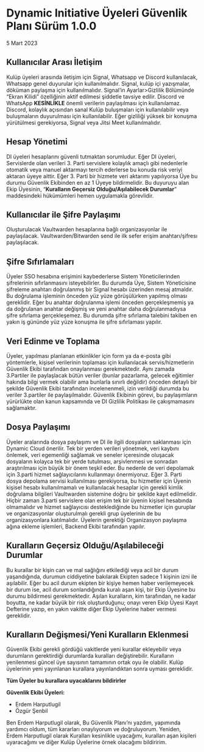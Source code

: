# Dynamic Initiative Üyeleri Güvenlik Planı Sürüm 1.0.0
5 Mart 2023

## Kullanıcılar Arası İletişim
Kulüp üyeleri arasında iletişim için Signal, Whatsapp ve Discord kullanılacak, Whatsapp genel duyurular için kullanılmalıdır. Signal, kulüp içi yazışmalar, döküman paylaşma için kullanılmalıdır. Signal’in Ayarlar>Gizlilik Bölümünde “Ekran Kilidi” özelliğinin aktif edilmesi şiddetle tavsiye edilir. Discord ve WhatsApp **KESİNLİKLE** önemli verilerin paylaşılması için kullanılamaz. Discord, kolaylık açısından sanal Kulüp buluşmaları için kullanılabilir veya buluşmaların duyurulması için kullanılabilir. Eğer gizliliği yüksek bir konuşma yürütülmesi gerekiyorsa, Signal veya Jitsi Meet kullanılmalıdır.

## Hesap Yönetimi
DI üyeleri hesaplarını güvenli tutmaktan sorumludur. Eğer DI üyeleri, Servislerde olan verileri 3. Parti servislere kolaylık amaçlı gibi nedenlerle otomatik veya manuel aktarmayı tercih ederlerse bu konuda risk veriyi aktaran üyeye aittir. Eğer 3. Parti bir hizmete veri aktarımı yapılıyorsa Üye bu durumu Güvenlik Ekibinden en az 1 Üyeye bildirmelidir. Bu duyuruyu alan Ekip Üyesinin, “**Kuralların Geçersiz Olduğu/Aşılabilecek Durumlar**” maddesindeki hükümümleri hemen uygulamakla görevlidir.

## Kullanıcılar ile Şifre Paylaşımı
Oluşturulacak Vaultwarden hesaplarına bağlı organizasyonlar ile paylaşılacak. Vaultwarden/Bitwarden send ile ilk sefer erişim anahtarı/şifresı paylaşılacak.

## Şifre Sıfırlamaları
Üyeler SSO hesabına erişimini kaybederlerse Sistem Yöneticilerinden şifrelerinin sıfırlanmasını isteyebilirler. Bu durumda Üye, Sistem Yöneticisine şifreleme anahtarı doğrulanmış bir Signal hesabı üzerinden mesaj atmaldır. Bu doğrulama işleminin önceden yüz yüze görüşülürken yapılmış olması gereklidir. Eğer bu anahtar doğrulanma işlemi önceden gerçekleşmemiş ya da doğrulanan anahtar değişmiş ve yeni anahtar daha doğrulanmadıysa şifre sıfırlama gerçekleşemez. Bu durumda şifre sıfırlama talebini takiben en yakın iş gününde yüz yüze konuşma ile şifre sıfırlaması yapılır.

## Veri Edinme ve Toplama
Üyeler, yapılması planlanan etkinlikler için form ya da e-posta gibi yöntemlerle, kişisel verilerinin toplaması için kullanılacak servis/hizmetlerin Güvenlik Ekibi tarafından onaylanması gerekmektedir. Aynı zamada 3.Partiler ile paylaşlacak bütün veriler (bunlar pazarlama, gelecek eğitimler hakında bilgi vermek olabilir ama bunlarla sınırlı değildir) önceden detaylı bir şekilde Güvenlik Ekibi  tarafından incelenenmeli, izin verildiği durumda bu veriler 3.partiler ile paylaşılmalıdır. Güvenlik Ekibinin görevi, bu paylaşımların yürürlükte olan kanun kapsamında ve DI Gizlilik Politikası ile çakışmamasını sağlamaktır.

## Dosya Paylaşımı
Üyeler aralarında dosya paylaşımı ve DI ile ilgili dosyaların saklanması için Dynamic Cloud önerilir. Tek bir yerden verileri yönetmek, veri kaybını önlemek, veri egemenliği sağlamak ve seneler içeresinde oluşacak dosyaların kolayca tek bir yerde tutulması, arşivlenmesi ve sonradan araştırılması için büyük bir önem teşkil eder. Bu nedenle de veri depolamak için 3.parti hizmet sağlayıcılarını kullanmayı önermiyoruz. Eğer 3. Parti dosya depolama servisi kullanılması gerekiyorsa,  bu hizmetler için Üyenin kişisel hesabı kullanılmamalı ve kullanılacak hesaplar için gerekli kimlik doğrulama bilgileri Vaultwarden sistemine doğru bir şekilde kayıt edilmelidir. Hiçbir zaman 3.parti servislere olan erişim tek bir üyenin kişisel hesabında olmamalıdır ve hizmet sağlayıcısı desteklediğinde bu hizmetler için guruplar ve organizasyonlar oluşturulmalı gerekli grup üyelerinin de bu organizasyonlara katılmalıdır. Üyelerin gerektiği Organizasyon paylaşma ağına ekleme işlemleri, Backend Ekibi tarafından yapılır.

## Kuralların Geçersiz Olduğu/Aşılabileceği Durumlar
Bu kurallar bir kişin can ve mal sağlığını etkilediği veya acil bir durum yaşandığında, durumun ciddiyetine bakılarak Ekipten sadece 1 kişinin izni ile aşılabilir. Eğer bu acil durum ekipten bir kişiye hemen haber verilemeyecek bir durum ise, acil durum sonlandığında kuralı aşan kişi, bir Ekip Üyesine bu durumu bildirmesi gerekmektedir. Aşılan kuralların, kim tarafından, ne kadar boyutta, ne kadar büyük bir risk oluşturduğunu; onayı veren Ekip Üyesi Kayıt Defterine yazıp, en yakın vakitte diğer Ekip Üyelerine haber vermesi gereklidir.

## Kuralların Değişmesi/Yeni Kuralların Eklenmesi
Güvenlik Ekibi gerekli gördüğü vakitlerde yeni kurallar ekleyebilir veya durumların gerektirdiği durumlarda kuralları değiştirebilir. Kuralların yenilenmesi güncel üye sayısının tamamının ortak oyu ile olabilir. Kulüp üyelerinin yeni yayınlanan kurallara yayınlandıktan sonra uyması gereklidir.

**Tüm Üyeler bu kurallara uyacaklarını bildirirler**

**Güvenlik Ekibi Üyeleri:**
- Erdem Harputlugil
- Özgür Şenbil

Ben Erdem Harputlugil olarak, Bu Güvenlik Planı’nı yazdım, yapımında yardımcı oldum, tüm kararları onaylıyorum ve doğruluyorum. Yeniden, Erdem Harputlugil olarak Kuralları kesinlikle uyacağımı, kuralları aşan kişileri uyaracağımı ve diğer Kulüp Üyelerine örnek olacağımı bildiririm.
